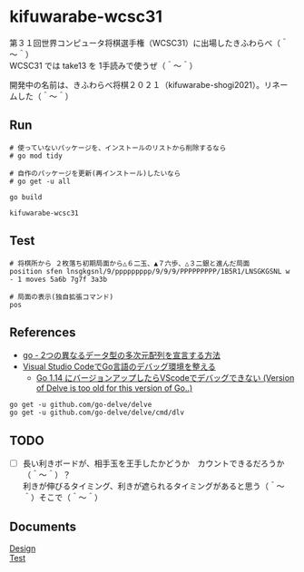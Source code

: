 # kifuwarabe-wcsc31

第３１回世界コンピュータ将棋選手権（WCSC31）に出場したきふわらべ（＾～＾）  
WCSC31 では take13 を 1手読みで使うぜ（＾～＾）  

開発中の名前は、きふわらべ将棋２０２１（kifuwarabe-shogi2021）。リネームした（＾～＾）  

## Run

```shell
# 使っていないパッケージを、インストールのリストから削除するなら
# go mod tidy

# 自作のパッケージを更新(再インストール)したいなら
# go get -u all

go build

kifuwarabe-wcsc31
```

## Test

```shell
# 将棋所から ２枚落ち初期局面から△６二玉、▲７六歩、△３二銀と進んだ局面
position sfen lnsgkgsnl/9/ppppppppp/9/9/9/PPPPPPPPP/1B5R1/LNSGKGSNL w - 1 moves 5a6b 7g7f 3a3b

# 局面の表示(独自拡張コマンド)
pos
```

## References

* [go - 2つの異なるデータ型の多次元配列を宣言する方法](https://cloud6.net/so/go/977771)
* [Visual Studio CodeでGo言語のデバッグ環境を整える](https://qiita.com/momotaro98/items/7fbcad57a9d8488fe999)
  * [Go 1.14 にバージョンアップしたらVScodeでデバッグできない (Version of Delve is too old for this version of Go..)](https://madadou.info/2020/07/31/post-2108/)

```shell
go get -u github.com/go-delve/delve
go get -u github.com/go-delve/delve/cmd/dlv
```

## TODO

* [ ] 長い利きボードが、相手玉を王手したかどうか　カウントできるだろうか（＾～＾）？  
利きが伸びるタイミング、利きが遮られるタイミングがあると思う（＾～＾）そこで（＾～＾）

## Documents

[Design](./doc/design.md)  
[Test](./doc/test.md)  
